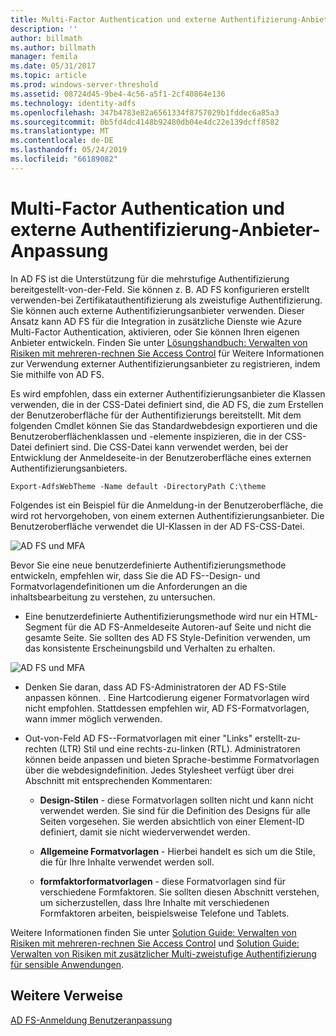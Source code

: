 ```yaml
---
title: Multi-Factor Authentication und externe Authentifizierung-Anbieter-Anpassung
description: ''
author: billmath
ms.author: billmath
manager: femila
ms.date: 05/31/2017
ms.topic: article
ms.prod: windows-server-threshold
ms.assetid: 08724d45-9be4-4c56-a5f1-2cf40864e136
ms.technology: identity-adfs
ms.openlocfilehash: 347b4783e82a6561334f8757029b1fddec6a85a3
ms.sourcegitcommit: 0b5fd4dc4148b92480db04e4dc22e139dcff8582
ms.translationtype: MT
ms.contentlocale: de-DE
ms.lasthandoff: 05/24/2019
ms.locfileid: "66189082"
---
```

# <a name="multi-factor-authentication-and-external-authentication-providers-customization"></a>Multi-Factor Authentication und externe Authentifizierung-Anbieter-Anpassung 



In AD FS ist die Unterstützung für die mehrstufige Authentifizierung bereitgestellt\-von\-der\-Feld. Sie können z. B. AD FS konfigurieren erstellt verwenden\-bei Zertifikatauthentifizierung als zweistufige Authentifizierung. Sie können auch externe Authentifizierungsanbieter verwenden. Dieser Ansatz kann AD FS für die Integration in zusätzliche Dienste wie Azure Multi-Factor Authentication, aktivieren, oder Sie können Ihren eigenen Anbieter entwickeln. Finden Sie unter [Lösungshandbuch: Verwalten von Risiken mit mehreren\-rechnen Sie Access Control](https://technet.microsoft.com/library/dn280937.aspx) für Weitere Informationen zur Verwendung externer Authentifizierungsanbieter zu registrieren, indem Sie mithilfe von AD FS.  
  
Es wird empfohlen, dass ein externer Authentifizierungsanbieter die Klassen verwenden, die in der CSS-Datei definiert sind, die AD FS, die zum Erstellen der Benutzeroberfläche für der Authentifizierungs bereitstellt. Mit dem folgenden Cmdlet können Sie das Standardwebdesign exportieren und die Benutzeroberflächenklassen und -elemente inspizieren, die in der CSS-Datei definiert sind. Die CSS-Datei kann verwendet werden, bei der Entwicklung der Anmeldeseite\-in der Benutzeroberfläche eines externen Authentifizierungsanbieters.  
  

    Export-AdfsWebTheme -Name default -DirectoryPath C:\theme  
 
  
Folgendes ist ein Beispiel für die Anmeldung\-in der Benutzeroberfläche, die wird rot hervorgehoben, von einem externen Authentifizierungsanbieter. Die Benutzeroberfläche verwendet die UI-Klassen in der AD FS-CSS-Datei.  
  
![AD FS und MFA](media/AD-FS-user-sign-in-customization/ADFS_Blue_Custom8.png)  
  
Bevor Sie eine neue benutzerdefinierte Authentifizierungsmethode entwickeln, empfehlen wir, dass Sie die AD FS--Design- und Formatvorlagendefinitionen um die Anforderungen an die inhaltsbearbeitung zu verstehen, zu untersuchen.  
  
-   Eine benutzerdefinierte Authentifizierungsmethode wird nur ein HTML-Segment für die AD FS-Anmeldeseite Autoren\-auf Seite und nicht die gesamte Seite. Sie sollten des AD FS Style-Definition verwenden, um das konsistente Erscheinungsbild und Verhalten zu erhalten.  
  
![AD FS und MFA](media/AD-FS-user-sign-in-customization/ADFS_Blue_Custom9.png)  
  
-   Denken Sie daran, dass AD FS-Administratoren der AD FS-Stile anpassen können. . Eine Hartcodierung eigener Formatvorlagen wird nicht empfohlen. Stattdessen empfehlen wir, AD FS-Formatvorlagen, wann immer möglich verwenden.  
  
-   Out\-von\-Feld AD FS--Formatvorlagen mit einer "Links" erstellt\-zu\-rechten \(LTR\) Stil und eine rechts\-zu\-linken \(RTL\). Administratoren können beide anpassen und bieten Sprache\-bestimme Formatvorlagen über die webdesigndefinition. Jedes Stylesheet verfügt über drei Abschnitt mit entsprechenden Kommentaren:  
  
    -   **Design-Stilen** \- diese Formatvorlagen sollten nicht und kann nicht verwendet werden. Sie sind für die Definition des Designs für alle Seiten vorgesehen. Sie werden absichtlich von einer Element-ID definiert, damit sie nicht wiederverwendet werden.  
  
    -   **Allgemeine Formatvorlagen** \- Hierbei handelt es sich um die Stile, die für Ihre Inhalte verwendet werden soll.  
  
    -   **formfaktorformatvorlagen** \- diese Formatvorlagen sind für verschiedene Formfaktoren. Sie sollten diesen Abschnitt verstehen, um sicherzustellen, dass Ihre Inhalte mit verschiedenen Formfaktoren arbeiten, beispielsweise Telefone und Tablets.  
  
Weitere Informationen finden Sie unter [Solution Guide: Verwalten von Risiken mit mehreren\-rechnen Sie Access Control](https://technet.microsoft.com/library/dn280937.aspx) und [Solution Guide: Verwalten von Risiken mit zusätzlicher Multi\-zweistufige Authentifizierung für sensible Anwendungen](https://tnstage.redmond.corp.microsoft.com/library/dn280949.aspx).  

## <a name="additional-references"></a>Weitere Verweise 
[AD FS-Anmeldung Benutzeranpassung](AD-FS-user-sign-in-customization.md) 
